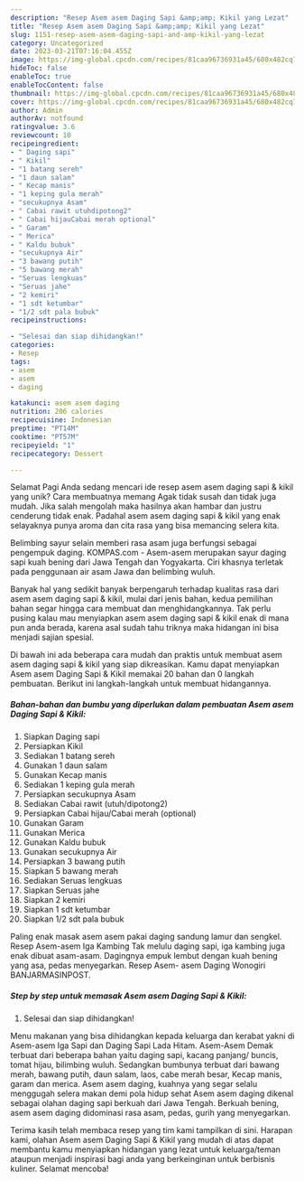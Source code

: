 ```yaml
---
description: "Resep Asem asem Daging Sapi &amp;amp; Kikil yang Lezat"
title: "Resep Asem asem Daging Sapi &amp;amp; Kikil yang Lezat"
slug: 1151-resep-asem-asem-daging-sapi-and-amp-kikil-yang-lezat
category: Uncategorized
date: 2023-03-21T07:16:04.455Z
image: https://img-global.cpcdn.com/recipes/81caa96736931a45/680x482cq70/asem-asem-daging-sapi-kikil-foto-resep-utama.jpg
hideToc: false
enableToc: true
enableTocContent: false
thumbnail: https://img-global.cpcdn.com/recipes/81caa96736931a45/680x482cq70/asem-asem-daging-sapi-kikil-foto-resep-utama.jpg
cover: https://img-global.cpcdn.com/recipes/81caa96736931a45/680x482cq70/asem-asem-daging-sapi-kikil-foto-resep-utama.jpg
author: Admin
authorAv: notfound
ratingvalue: 3.6
reviewcount: 10
recipeingredient:
- " Daging sapi"
- " Kikil"
- "1 batang sereh"
- "1 daun salam"
- " Kecap manis"
- "1 keping gula merah"
- "secukupnya Asam"
- " Cabai rawit utuhdipotong2"
- " Cabai hijauCabai merah optional"
- " Garam"
- " Merica"
- " Kaldu bubuk"
- "secukupnya Air"
- "3 bawang putih"
- "5 bawang merah"
- "Seruas lengkuas"
- "Seruas jahe"
- "2 kemiri"
- "1 sdt ketumbar"
- "1/2 sdt pala bubuk"
recipeinstructions:

- "Selesai dan siap dihidangkan!"
categories:
- Resep
tags:
- asem
- asem
- daging

katakunci: asem asem daging 
nutrition: 206 calories
recipecuisine: Indonesian
preptime: "PT14M"
cooktime: "PT57M"
recipeyield: "1"
recipecategory: Dessert

---
```



Selamat Pagi Anda sedang mencari ide resep asem asem daging sapi &amp; kikil yang unik? Cara membuatnya memang Agak tidak susah dan tidak juga mudah. Jika salah mengolah maka hasilnya akan hambar dan justru cenderung tidak enak. Padahal asem asem daging sapi &amp; kikil yang enak selayaknya punya aroma dan cita rasa yang bisa memancing selera kita.


Belimbing sayur selain memberi rasa asam juga berfungsi sebagai pengempuk daging. KOMPAS.com - Asem-asem merupakan sayur daging sapi kuah bening dari Jawa Tengah dan Yogyakarta. Ciri khasnya terletak pada penggunaan air asam Jawa dan belimbing wuluh.

Banyak hal yang sedikit banyak berpengaruh terhadap kualitas rasa dari asem asem daging sapi &amp; kikil, mulai dari jenis bahan, kedua pemilihan bahan segar hingga cara membuat dan menghidangkannya. Tak perlu pusing kalau mau menyiapkan asem asem daging sapi &amp; kikil enak di mana pun anda berada, karena asal sudah tahu triknya maka hidangan ini bisa menjadi sajian spesial.


Di bawah ini ada beberapa cara mudah dan praktis untuk membuat asem asem daging sapi &amp; kikil yang siap dikreasikan. Kamu dapat menyiapkan Asem asem Daging Sapi &amp; Kikil memakai 20 bahan dan 0 langkah pembuatan. Berikut ini langkah-langkah untuk membuat hidangannya.

<!--inarticleads1-->

##### Bahan-bahan dan bumbu yang diperlukan dalam pembuatan Asem asem Daging Sapi &amp; Kikil:

1. Siapkan  Daging sapi
1. Persiapkan  Kikil
1. Sediakan 1 batang sereh
1. Gunakan 1 daun salam
1. Gunakan  Kecap manis
1. Sediakan 1 keping gula merah
1. Persiapkan secukupnya Asam
1. Sediakan  Cabai rawit (utuh/dipotong2)
1. Persiapkan  Cabai hijau/Cabai merah (optional)
1. Gunakan  Garam
1. Gunakan  Merica
1. Gunakan  Kaldu bubuk
1. Gunakan secukupnya Air
1. Persiapkan 3 bawang putih
1. Siapkan 5 bawang merah
1. Sediakan Seruas lengkuas
1. Siapkan Seruas jahe
1. Siapkan 2 kemiri
1. Siapkan 1 sdt ketumbar
1. Siapkan 1/2 sdt pala bubuk


Paling enak masak asem asem pakai daging sandung lamur dan sengkel. Resep Asem-asem Iga Kambing Tak melulu daging sapi, iga kambing juga enak dibuat asam-asam. Dagingnya empuk lembut dengan kuah bening yang asa, pedas menyegarkan. Resep Asem- asem Daging Wonogiri BANJARMASINPOST. 

<!--inarticleads2-->

##### Step by step untuk memasak Asem asem Daging Sapi &amp; Kikil:


1. Selesai dan siap dihidangkan!

Menu makanan yang bisa dihidangkan kepada keluarga dan kerabat yakni di Asem-asem Iga Sapi dan Daging Sapi Lada Hitam. Asem-Asem Demak terbuat dari beberapa bahan yaitu daging sapi, kacang panjang/ buncis, tomat hijau, bilimbing wuluh. Sedangkan bumbunya terbuat dari bawang merah, bawang putih, daun salam, laos, cabe merah besar, Kecap manis, garam dan merica. Asem asem daging, kuahnya yang segar selalu menggugah selera makan demi pola hidup sehat Asem asem daging dikenal sebagai olahan daging sapi berkuah dari Jawa Tengah. Berkuah bening, asem asem daging didominasi rasa asam, pedas, gurih yang menyegarkan. 

Terima kasih telah membaca resep yang tim kami tampilkan di sini. Harapan kami, olahan Asem asem Daging Sapi &amp; Kikil yang mudah di atas dapat membantu kamu menyiapkan hidangan yang lezat untuk keluarga/teman ataupun menjadi inspirasi bagi anda yang berkeinginan untuk berbisnis kuliner. Selamat mencoba!
